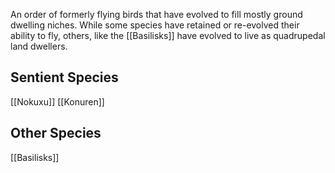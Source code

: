 An order of formerly flying birds that have evolved to fill mostly ground dwelling niches. While some species have retained or re-evolved their ability to fly, others, like the [[Basilisks]] have evolved to live as quadrupedal land dwellers.
## Sentient Species
[[Nokuxu]]
[[Konuren]]
## Other Species
[[Basilisks]]